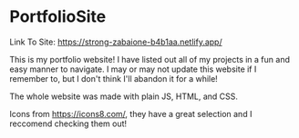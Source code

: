 ﻿# PortfolioSite

Link To Site: https://strong-zabaione-b4b1aa.netlify.app/

This is my portfolio website! I have listed out all of my projects in a fun and easy manner to navigate. I may or may not update this website if I remember to, but I don't think I'll abandon it for a while!

The whole website was made with plain JS, HTML, and CSS.

Icons from https://icons8.com/, they have a great selection and I reccomend checking them out!

